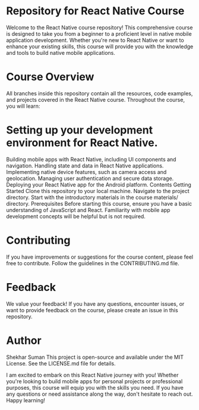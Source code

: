 # Repository for React Native Course
Welcome to the React Native course repository! This comprehensive course is designed to take you from a beginner to a proficient level in native mobile application development. Whether you're new to React Native or want to enhance your existing skills, this course will provide you with the knowledge and tools to build native mobile applications.

# Course Overview
All branches inside this repository contain all the resources, code examples, and projects covered in the React Native course. Throughout the course, you will learn:

# Setting up your development environment for React Native.
Building mobile apps with React Native, including UI components and navigation.
Handling state and data in React Native applications.
Implementing native device features, such as camera access and geolocation.
Managing user authentication and secure data storage.
Deploying your React Native app for the Android  platform.
Contents
Getting Started
Clone this repository to your local machine.
Navigate to the project directory.
Start with the introductory materials in the course materials/ directory.
Prerequisites
Before starting this course, ensure you have a basic understanding of JavaScript and React. Familiarity with mobile app development concepts will be helpful but is not required.

# Contributing
If you have improvements or suggestions for the course content, please feel free to contribute. Follow the guidelines in the CONTRIBUTING.md file.

# Feedback
We value your feedback! If you have any questions, encounter issues, or want to provide feedback on the course, please create an issue in this repository.

# Author
Shekhar Suman
This project is open-source and available under the MIT License. See the LICENSE.md file for details.

I am excited to embark on this React Native journey with you! Whether you're looking to build mobile apps for personal projects or professional purposes, this course will equip you with the skills you need. If you have any questions or need assistance along the way, don't hesitate to reach out. Happy learning!
